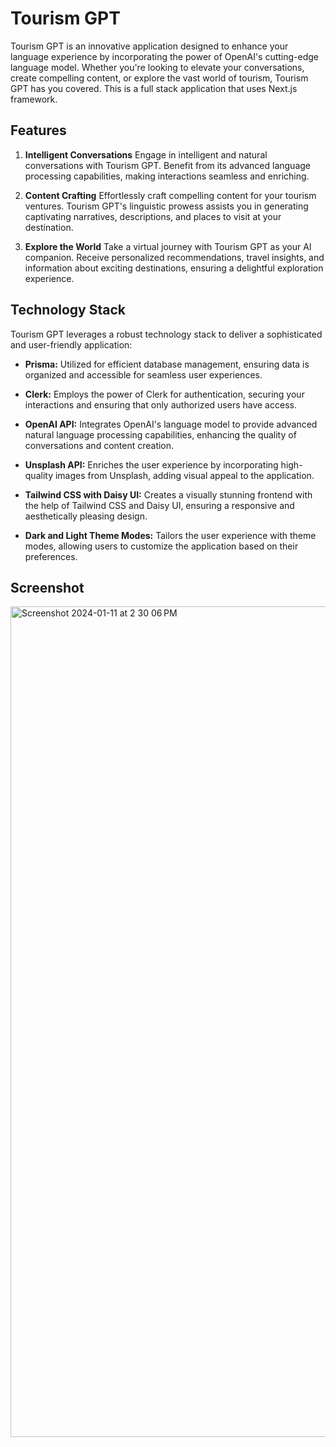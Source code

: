 
# Tourism GPT

Tourism GPT is an innovative application designed to enhance your language experience by incorporating the power of OpenAI's cutting-edge language model. Whether you're looking to elevate your conversations, create compelling content, or explore the vast world of tourism, Tourism GPT has you covered. This is a full stack application that uses Next.js framework.

## Features

1. **Intelligent Conversations**
   Engage in intelligent and natural conversations with Tourism GPT. Benefit from its advanced language processing capabilities, making interactions seamless and enriching.

2. **Content Crafting**
   Effortlessly craft compelling content for your tourism ventures. Tourism GPT's linguistic prowess assists you in generating captivating narratives, descriptions, and places to visit at your destination. 

3. **Explore the World**
   Take a virtual journey with Tourism GPT as your AI companion. Receive personalized recommendations, travel insights, and information about exciting destinations, ensuring a delightful exploration experience.

## Technology Stack

Tourism GPT leverages a robust technology stack to deliver a sophisticated and user-friendly application:

- **Prisma:** Utilized for efficient database management, ensuring data is organized and accessible for seamless user experiences.

- **Clerk:** Employs the power of Clerk for authentication, securing your interactions and ensuring that only authorized users have access.

- **OpenAI API:** Integrates OpenAI's language model to provide advanced natural language processing capabilities, enhancing the quality of conversations and content creation.

- **Unsplash API:** Enriches the user experience by incorporating high-quality images from Unsplash, adding visual appeal to the application.

- **Tailwind CSS with Daisy UI:** Creates a visually stunning frontend with the help of Tailwind CSS and Daisy UI, ensuring a responsive and aesthetically pleasing design.

- **Dark and Light Theme Modes:** Tailors the user experience with theme modes, allowing users to customize the application based on their preferences.
## Screenshot 
<img width="1329" alt="Screenshot 2024-01-11 at 2 30 06 PM" src="https://github.com/JuanMartinez503/full-stack-tourismgpt-next-js/assets/116415860/f9e40512-f478-46cc-85d0-1013511ea400">
